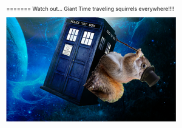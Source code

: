 =======
Watch out... Giant Time traveling squirrels everywhere!!!!


![alt text](https://github.com/robertmd/LBTA/raw/master/yep.png "yep")
